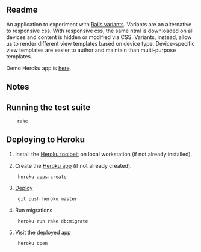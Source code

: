 ## Readme

An application to experiment with [Rails variants](http://edgeguides.rubyonrails.org/4_1_release_notes.html#action-pack-variants). Variants are an alternative to responsive css. With responsive css, the same html is downloaded on all devices and content is hidden or modified via CSS. Variants, instead, allow us to render different view templates based on device type. Device-specific view templates are easier to author and maintain than multi-purpose templates.

Demo Heroku app is [here](http://sandbox-016-variants.herokuapp.com/).

## Notes

## Running the test suite

        rake

## Deploying to Heroku

1. Install the [Heroku toolbelt](https://devcenter.heroku.com/articles/getting-started-with-rails4#local-workstation-setup) on local workstation (if not already installed).

2. Create the [Heroku app](https://devcenter.heroku.com/articles/getting-started-with-rails4#deploy-your-application-to-heroku) (if not already created).

        heroku apps:create

3. [Deploy](https://devcenter.heroku.com/articles/git#deploying-code)

        git push heroku master

4. Run migrations

        heroku run rake db:migrate

5. Visit the deployed app

        heroku open

